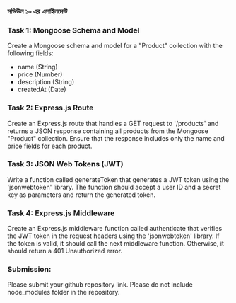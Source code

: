 ### **মডিউল ১০ এর এসাইনমেন্ট**

### **Task 1: Mongoose Schema and Model**

Create a Mongoose schema and model for a "Product" collection with the following fields:

- name (String)
- price (Number)
- description (String)
- createdAt (Date)

### **Task 2: Express.js Route**

Create an Express.js route that handles a GET request to '/products' and returns a JSON response containing all products from the Mongoose "Product" collection. Ensure that the response includes only the name and price fields for each product.

### **Task 3: JSON Web Tokens (JWT)**

Write a function called generateToken that generates a JWT token using the 'jsonwebtoken' library. The function should accept a user ID and a secret key as parameters and return the generated token.

### Task 4: Express.js Middleware

Create an Express.js middleware function called authenticate that verifies the JWT token in the request headers using the 'jsonwebtoken' library. If the token is valid, it should call the next middleware function. Otherwise, it should return a 401 Unauthorized error.

### **Submission:**

Please submit your github repository link. Please do not include node_modules folder in the repository.
